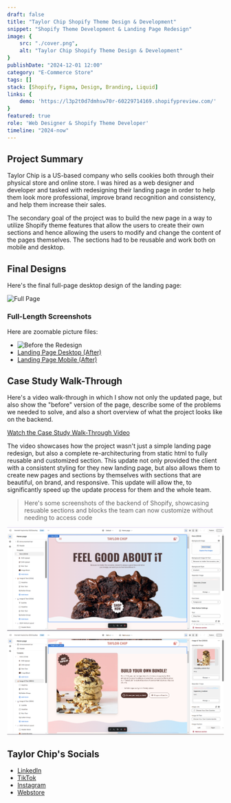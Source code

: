 ```yaml
---
draft: false
title: "Taylor Chip Shopify Theme Design & Development"
snippet: "Shopify Theme Development & Landing Page Redesign"
image: {
    src: "./cover.png",
    alt: "Taylor Chip Shopify Theme Design & Development"
}
publishDate: "2024-12-01 12:00"
category: "E-Commerce Store"
tags: []
stack: [Shopify, Figma, Design, Branding, Liquid]
links: {
    demo: 'https://l3p2t0d7dmhsw70r-60229714169.shopifypreview.com/'
}
featured: true
role: 'Web Designer & Shopify Theme Developer'
timeline: "2024-now"
---
```


## Project Summary

Taylor Chip is a US-based company who sells cookies both through their physical store and online store.  I was hired as a web designer and developer and tasked with redesigning their landing page in order to help them look more professional, improve brand recognition and consistency, and help them increase their sales.

The secondary goal of the project was to build the new page in a way to utilize Shopify theme features that allow the users to create their own sections and hence allowing the users to modify and change the content of the pages themselves.  The sections had to be reusable and work both on mobile and desktop.

## Final Designs

Here's the final full-page desktop design of the landing page:

![Full Page](./nov-2024-desktop.png)

### Full-Length Screenshots

Here are zoomable picture files:

- ![Before the Redesign](/taylorchip/before.png)
- [Landing Page Desktop (After)](/taylorchip/nov-2024-desktop.png)
- [Landing Page Mobile (After)](/public/taylorchip/nov-2024-mobile.png)

## Case Study Walk-Through

Here's a video walk-through in which I show not only the updated page, but also show the "before" version of the page, describe some of the problems we needed to solve, and also a short overview of what the project looks like on the backend.

[Watch the Case Study Walk-Through Video](https://www.dropbox.com/scl/fi/umj64kg77fdxjqyrs6cov/Case-Study-Walk-Through.mkv?rlkey=doywze7ocu5tdwax9zzu7c3zg&dl=0)

The video showcases how the project wasn't just a simple landing page redesign, but also a complete re-architecturing from static html to fully reusable and customized section.  This update not only provided the client with a consistent styling for they new landing page, but also allows them to create new pages and sections by themselves with sections that are beautiful, on brand, and responsive.  This update will allow the, to significantly speed up the update process for them and the whole team.

> Here's some screenshots of the backend of Shopify, showcasing resuable sections and blocks the team can now customize without needing to access code

![New sections structure](./shopify-backend-1.png)
![New Sections structure 2](./shopify-backend-2.png)

## Taylor Chip's Socials

- [LinkedIn](https://www.linkedin.com/company/taylorchip/posts/?feedView=all)
- [TikTok](https://www.tiktok.com/@taylorchip?is_copy_url=1&is_from_webapp=v1)
- [Instagram](https://www.instagram.com/taylorchip/)
- [Webstore](http://www.taylorchip.com)
